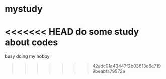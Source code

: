 # mystudy
<<<<<<< HEAD
do some study about codes
=======
busy doing my hobby
>>>>>>> 42adc01a43447f2b03613e6e7199beabfa79572e
